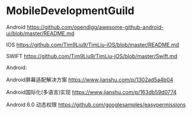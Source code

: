 # MobileDevelopmentGuild

Android
https://github.com/opendigg/awesome-github-android-ui/blob/master/README.md

IOS
https://github.com/Tim9Liu9/TimLiu-iOS/blob/master/README.md

SWIFT
https://github.com/Tim9Liu9/TimLiu-iOS/blob/master/Swift.md


Android:

Android屏幕适配解决方案
https://www.jianshu.com/p/1302ad5a4b04

Android国际化(多语言)实现
https://www.jianshu.com/p/163db59d0774

Android 6.0 动态权限
https://github.com/googlesamples/easypermissions

